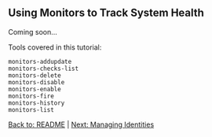 ## Using Monitors to Track System Health

Coming soon...

Tools covered in this tutorial:

```
monitors-addupdate
monitors-checks-list
monitors-delete
monitors-disable
monitors-enable
monitors-fire
monitors-history
monitors-list
```
  
[Back to: README](../README.md) | [Next: Managing Identities](managing_identities.md)
